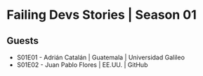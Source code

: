 # Failing Devs Stories | Season 01

## Guests
- S01E01 - Adrián Catalán | Guatemala | Universidad Galileo
- S01E02 - Juan Pablo Flores | EE.UU. | GitHub
